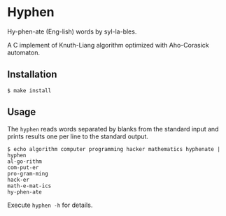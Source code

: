 # Hyphen
Hy-phen-ate (Eng-lish) words by syl-la-bles.

A C implement of Knuth-Liang algorithm optimized with Aho-Corasick automaton.

## Installation

	$ make install

## Usage
The `hyphen` reads words separated by blanks from the standard input and prints results one per line to the standard output.

	$ echo algorithm computer programming hacker mathematics hyphenate | hyphen
	al-go-rithm
	com-put-er
	pro-gram-ming
	hack-er
	math-e-mat-ics
	hy-phen-ate

Execute `hyphen -h` for details.
